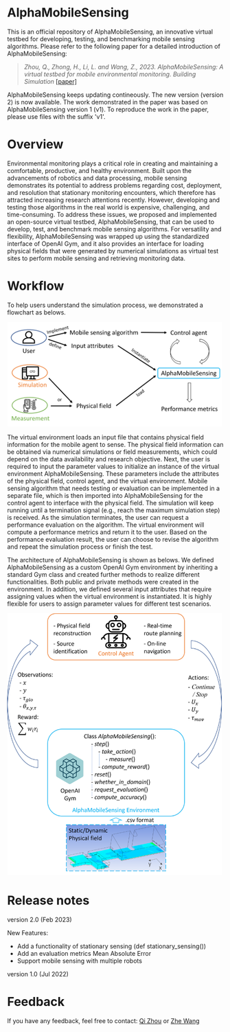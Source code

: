 # AlphaMobileSensing
 This is an official repository of AlphaMobileSensing, an innovative virtual testbed for developing, testing, and benchmarking mobile sensing algorithms. 
 Please refer to the following paper for a detailed introduction of AlphaMobileSensing:
 > *Zhou, Q., Zhong, H., Li, L. and Wang, Z., 2023. AlphaMobileSensing: A virtual testbed for mobile environmental monitoring. Building Simulation*
 [[paper]](https://doi.org/10.1007/s12273-023-1001-9)
 
 AlphaMobileSensing keeps updating contineously. The new version (version 2) is now available.
 The work demonstrated in the paper was based on AlphaMobileSensing version 1 (v1). To reproduce the work in the paper, please use files with the suffix 'v1'.

# Overview
Environmental monitoring plays a critical role in creating and maintaining a comfortable, productive, and healthy environment. Built upon the advancements of robotics and data processing, mobile sensing demonstrates its potential to address problems regarding cost, deployment, and resolution that stationary monitoring encounters, which therefore has attracted increasing research attentions recently.
However, developing and testing those algorithms in the real world is expensive, challenging, and time-consuming. To address these issues, we proposed and implemented an open-source virtual testbed, AlphaMobileSensing, that can be used to develop, test, and benchmark mobile sensing algorithms.
For versatility and flexibility, AlphaMobileSensing was wrapped up using the standardized interface of OpenAI Gym, and it also provides an interface for loading physical fields that were generated by numerical simulations as virtual test sites to perform mobile sensing and retrieving monitoring data.

# Workflow
To help users understand the simulation process, we demonstrated a flowchart as belows. 

<img src="docs/fig/Flowchart.png" width="500" />

The virtual environment loads an input file that contains physical field information for the mobile agent to sense. The physical field information can be obtained via numerical simulations or field measurements, which could depend on the data availability and research objective. Next, the user is required to input the parameter values to initialize an instance of the virtual environment AlphaMobileSensing. These parameters include the attributes of the physical field, control agent, and the virtual environment. Mobile sensing algorithm that needs testing or evaluation can be implemented in a separate file, which is then imported into AlphaMobileSensing for the control agent to interface with the physical field. The simulation will keep running until a termination signal (e.g., reach the maximum simulation step) is received. As the simulation terminates, the user can request a performance evaluation on the algorithm. The virtual environment will compute a performance metrics and return it to the user. Based on the performance evaluation result, the user can choose to revise the algorithm and repeat the simulation process or finish the test.

The architecture of AlphaMobileSensing is shown as belows. We defined AlphaMobileSensing as a custom OpenAI Gym environment by inheriting a standard Gym class and created further methods to realize different functionalities. Both public and private methods were created in the environment. In addition, we defined several input attributes that
require assigning values when the virtual environment is instantiated. It is highly flexible for users to assign parameter values for different test scenarios.

<img src="docs/fig/Systematic Figure.png" width="500" />

# Release notes

version 2.0 (Feb 2023)

New Features:
- Add a functionality of stationary sensing (def stationary_sensing())
- Add an evaluation metrics Mean Absolute Error
- Support mobile sensing with multiple robots

version 1.0 (Jul 2022)

# Feedback

If you have any feedback, feel free to contact: [Qi Zhou](mailto:qizhou@ust.hk) or [Zhe Wang](mailto:cezhewang@ust.hk)



